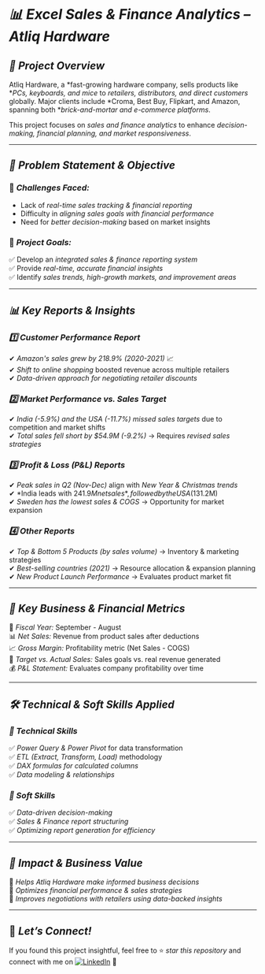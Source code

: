 # *📊 Excel Sales & Finance Analytics – Atliq Hardware*

## *📌 Project Overview*
Atliq Hardware, a *fast-growing hardware company, sells products like **PCs, keyboards, and mice* to *retailers, distributors, and direct customers* globally. Major clients include *Croma, Best Buy, Flipkart, and Amazon, spanning both **brick-and-mortar and e-commerce platforms*.

This project focuses on *sales and finance analytics* to enhance *decision-making, financial planning, and market responsiveness*.

---

## *🚀 Problem Statement & Objective*
### 🔴 *Challenges Faced:*
- Lack of *real-time sales tracking & financial reporting*  
- Difficulty in *aligning sales goals with financial performance*  
- Need for *better decision-making* based on market insights  

### 🎯 *Project Goals:*
✅ Develop an *integrated sales & finance reporting system*  
✅ Provide *real-time, accurate financial insights*  
✅ Identify *sales trends, high-growth markets, and improvement areas*  

---

## *📊 Key Reports & Insights*

### *1️⃣ Customer Performance Report*
✔ *Amazon's sales grew by 218.9% (2020-2021)* 📈  
✔ *Shift to online shopping* boosted revenue across multiple retailers  
✔ *Data-driven approach for negotiating retailer discounts*  

### *2️⃣ Market Performance vs. Sales Target*
✔ *India (-5.9%) and the USA (-11.7%) missed sales targets* due to competition and market shifts  
✔ *Total sales fell short by $54.9M (-9.2%)* → Requires *revised sales strategies*  

### *3️⃣ Profit & Loss (P&L) Reports*
✔ *Peak sales in Q2 (Nov-Dec)* align with *New Year & Christmas trends*  
✔ *India leads with $241.9M net sales*, followed by the USA ($131.2M)  
✔ *Sweden has the lowest sales & COGS* → Opportunity for market expansion  

### *4️⃣ Other Reports*
✔ *Top & Bottom 5 Products (by sales volume)* → Inventory & marketing strategies  
✔ *Best-selling countries (2021)* → Resource allocation & expansion planning  
✔ *New Product Launch Performance* → Evaluates product market fit  

---

## *📌 Key Business & Financial Metrics*
📅 *Fiscal Year:* September - August  
📊 *Net Sales:* Revenue from product sales after deductions  
📈 *Gross Margin:* Profitability metric (Net Sales - COGS)  
🎯 *Target vs. Actual Sales:* Sales goals vs. real revenue generated  
💰 *P&L Statement:* Evaluates company profitability over time  

---

## *🛠️ Technical & Soft Skills Applied*
### *🔹 Technical Skills*
✅ *Power Query & Power Pivot* for data transformation  
✅ *ETL (Extract, Transform, Load)* methodology  
✅ *DAX formulas for calculated columns*  
✅ *Data modeling & relationships*  

### *🔹 Soft Skills*
✅ *Data-driven decision-making*  
✅ *Sales & Finance report structuring*  
✅ *Optimizing report generation for efficiency*  

---

## *🎯 Impact & Business Value*
📌 *Helps Atliq Hardware make informed business decisions*  
📌 *Optimizes financial performance & sales strategies*  
📌 *Improves negotiations with retailers using data-backed insights*  

---

## 📢 *Let’s Connect!*
If you found this project insightful, feel free to ⭐ *star this repository* and connect with me on [![LinkedIn](https://img.shields.io/badge/LinkedIn-Profile-blue?style=flat&logo=linkedin)](https://www.linkedin.com/in/nidznova19/) 🚀
